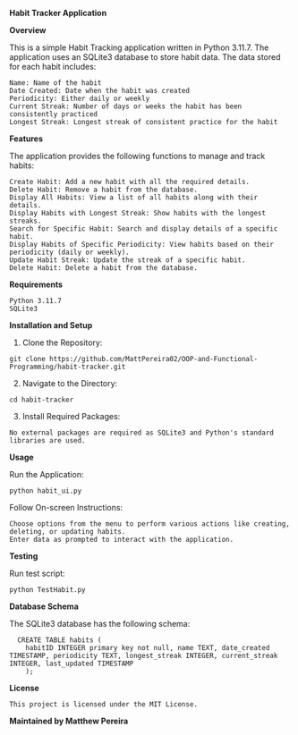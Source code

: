 **Habit Tracker Application**

**Overview**

This is a simple Habit Tracking application written in Python 3.11.7. The application uses an SQLite3 database to store habit data. The data stored for each habit includes:

    Name: Name of the habit
    Date Created: Date when the habit was created
    Periodicity: Either daily or weekly
    Current Streak: Number of days or weeks the habit has been consistently practiced
    Longest Streak: Longest streak of consistent practice for the habit

**Features**

The application provides the following functions to manage and track habits:

    Create Habit: Add a new habit with all the required details.
    Delete Habit: Remove a habit from the database.
    Display All Habits: View a list of all habits along with their details.
    Display Habits with Longest Streak: Show habits with the longest streaks.
    Search for Specific Habit: Search and display details of a specific habit.
    Display Habits of Specific Periodicity: View habits based on their periodicity (daily or weekly).
    Update Habit Streak: Update the streak of a specific habit.
    Delete Habit: Delete a habit from the database.

**Requirements**

    Python 3.11.7
    SQLite3

**Installation and Setup**

  1. Clone the Repository:

    git clone https://github.com/MattPereira02/OOP-and-Functional-Programming/habit-tracker.git

  2. Navigate to the Directory:

    cd habit-tracker

  3. Install Required Packages:
   
    No external packages are required as SQLite3 and Python's standard libraries are used.

**Usage**

  Run the Application:

    python habit_ui.py

Follow On-screen Instructions:

    Choose options from the menu to perform various actions like creating, deleting, or updating habits.
    Enter data as prompted to interact with the application.

**Testing**

  Run test script:

    python TestHabit.py
    

**Database Schema**

The SQLite3 database has the following schema:
      
      CREATE TABLE habits (
        habitID INTEGER primary key not null, name TEXT, date_created TIMESTAMP, periodicity TEXT, longest_streak INTEGER, current_streak INTEGER, last_updated TIMESTAMP
        );

**License**

    This project is licensed under the MIT License.

**Maintained by Matthew Pereira**
